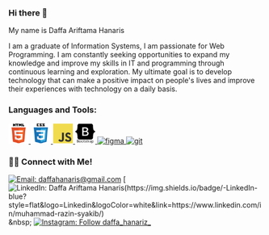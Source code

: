 ### Hi there 👋

My name is Daffa Ariftama Hanaris

I am a graduate of Information Systems, I am passionate for Web Programming. 
I am constantly seeking opportunities to expand my knowledge and improve my skills in IT and programming through continuous learning and exploration.
My ultimate goal is to develop technology that can make a positive impact on people's lives and improve their experiences with technology on a daily basis.

<h3 align="left">Languages and Tools:</h3>
<p align="left"> 
 <a href="https://www.w3.org/html/" target="_blank" rel="noreferrer"> <img src="https://raw.githubusercontent.com/devicons/devicon/master/icons/html5/html5-original-wordmark.svg" alt="html5" width="40" height="40"/> </a> <a href="https://www.w3schools.com/css/" target="_blank" rel="noreferrer"> <img src="https://raw.githubusercontent.com/devicons/devicon/master/icons/css3/css3-original-wordmark.svg" alt="css3" width="40" height="40"/> </a> <a href="https://developer.mozilla.org/en-US/docs/Web/JavaScript" target="_blank" rel="noreferrer"> <img src="https://raw.githubusercontent.com/devicons/devicon/master/icons/javascript/javascript-original.svg" alt="javascript" width="40" height="40"/> </a> <a href="https://getbootstrap.com" target="_blank" rel="noreferrer"> <img src="https://raw.githubusercontent.com/devicons/devicon/master/icons/bootstrap/bootstrap-plain-wordmark.svg" alt="bootstrap" width="40" height="40"/> </a> <a href="https://www.figma.com/" target="_blank" rel="noreferrer"> <img src="https://www.vectorlogo.zone/logos/figma/figma-icon.svg" alt="figma" width="40" height="40"/> </a> <a href="https://git-scm.com/" target="_blank" rel="noreferrer"> <img src="https://www.vectorlogo.zone/logos/git-scm/git-scm-icon.svg" alt="git" width="40" height="40"/> </a> </p>



### 🤝🏻 Connect with Me!
[![Email: daffahanaris@gmail.com](https://img.shields.io/badge/-muhammadrazin14@gmail.com-D14836?style=flat&logo=Gmail&logoColor=white)](mailto:muhammadrazin14@gmail.com)
[![LinkedIn: Daffa Ariftama Hanaris(https://img.shields.io/badge/-LinkedIn-blue?style=flat&logo=Linkedin&logoColor=white&link=https://www.linkedin.com/in/muhammad-razin-syakib/)]([https://www.linkedin.com/in/farkhanmaul/](https://www.linkedin.com/in/daffa-ariftama-hanaris/))&nbsp;
[![Instagram: Follow daffa_hanariz_](https://img.shields.io/badge/-Instagram-E4405F?style=flat&logo=Instagram&logoColor=white)](https://www.instagram.com/daffa_hanariz/)&nbsp;
